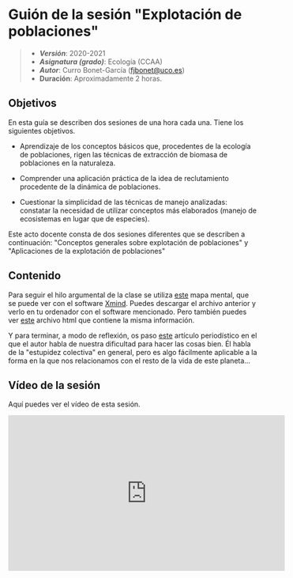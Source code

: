 # Guión de la sesión "Explotación de poblaciones"


> + **_Versión_**: 2020-2021
> + **_Asignatura (grado)_**: Ecología (CCAA)
> + **_Autor_**: Curro Bonet-García (fjbonet@uco.es)
> + **Duración**: Aproximadamente 2 horas.



## Objetivos 

En esta guía se describen dos sesiones de una hora cada una. Tiene los siguientes objetivos. 

 + Aprendizaje de los conceptos básicos que, procedentes de la ecología de poblaciones, rigen las técnicas de extracción de biomasa de poblaciones en la naturaleza. 

 + Comprender una aplicación práctica de la idea de reclutamiento procedente de la dinámica de poblaciones.

 + Cuestionar la simplicidad de las técnicas de manejo analizadas: constatar la necesidad de utilizar conceptos más elaborados (manejo de ecosistemas en lugar que de especies).

   

Este acto docente consta de dos sesiones diferentes que se describen a continuación: "Conceptos generales sobre explotación de poblaciones" y "Aplicaciones de la explotación de poblaciones"



## Contenido

Para seguir el hilo argumental de la clase se utiliza [este](https://github.com/aprendiendo-cosas/Te_poblaciones_explotacion_ecologia_ccaa/raw/2020-2021/presentacion/explotacion_poblaciones.xmind) mapa mental, que se puede ver con el software [Xmind](https://www.xmind.net/). Puedes descargar el archivo anterior y verlo en tu ordenador con el software mencionado. Pero también puedes ver [este](https://rawcdn.githack.com/aprendiendo-cosas/Te_poblaciones_explotacion_ecologia_ccaa/2020-2021/presentacion/explotacion_poblaciones.html) archivo html que contiene la misma información.

Y para terminar, a modo de reflexión, os paso [este](https://github.com/aprendiendo-cosas/Te_poblaciones_explotacion_ecologia_ccaa/raw/2020-2021/biblio/estupidez_colectiva.pdf) artículo periodístico en el que el autor habla de nuestra dificultad para hacer las cosas bien. Él habla de la "estupidez colectiva" en general, pero es algo fácilmente aplicable a la forma en la que nos relacionamos con el resto de la vida de este planeta...



## Vídeo de la sesión

Aquí puedes ver el vídeo de esta sesión.

<iframe width="560" height="315" src="https://www.youtube.com/embed/NdodJ5ir4k4" title="YouTube video player" frameborder="0" allow="accelerometer; autoplay; clipboard-write; encrypted-media; gyroscope; picture-in-picture" allowfullscreen></iframe>



